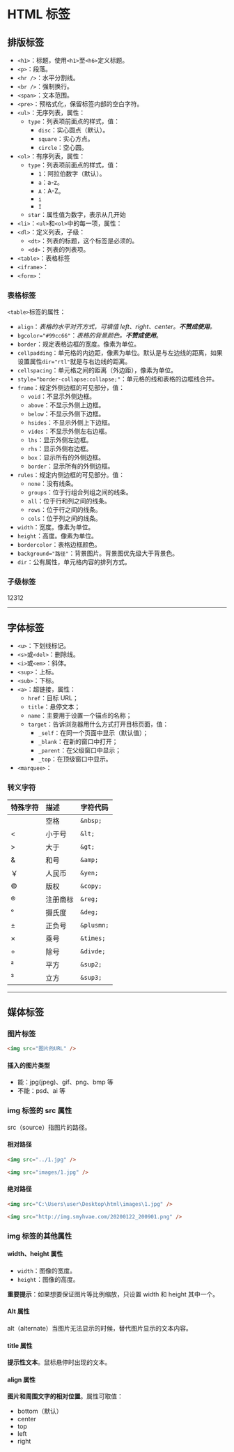 # HTML 标签

## 排版标签

- `<h1>`：标题，使用`<h1>`至`<h6>`定义标题。
- `<p>`：段落。
- `<hr />`：水平分割线。
- `<br />`：强制换行。
- `<span>`：文本范围。
- `<pre>`：预格式化，保留标签内部的空白字符。
- `<ul>`：无序列表，属性：
  - `type`：列表项前面点的样式，值：
    - `disc`：实心圆点（默认）。
    - `square`：实心方点。
    - `circle`：空心圆。
- `<ol>`：有序列表，属性：
  - `type`：列表项前面点的样式，值：
    - `1`：阿拉伯数字（默认）。
    - `a`：a-z。
    - `A`：A-Z。
    - `i`
    - `I`
  - `star`：属性值为数字，表示从几开始
- `<li>`：`<ul>`和`<ol>`中的每一项，属性：
- `<dl>`：定义列表，子级：
  - `<dt>`：列表的标题，这个标签是必须的。
  - `<dd>`：列表的列表项。
- `<table>`：表格标签
- `<iframe>`：
- `<form>`：

### 表格标签

`<table>`标签的属性：

- `align`：_表格的水平对齐方式，可填值 left、right、center。**不赞成使用**。_
- `bgcolor="#99cc66"`：_表格的背景颜色。**不赞成使用**_。
- `border`：规定表格边框的宽度。像素为单位。
- `cellpadding`：单元格的内边距，像素为单位。默认是与左边线的距离，如果设置属性`dir="rtl"`就是与右边线的距离。
- `cellspacing`：单元格之间的距离（外边距），像素为单位。
- `style="border-collapse:collapse;"`：单元格的线和表格的边框线合并。
- `frame`：规定外侧边框的可见部分，值：
  - `void`：不显示外侧边框。
  - `above`：不显示外侧上边框。
  - `below`：不显示外侧下边框。
  - `hsides`：不显示外侧上下边框。
  - `vides`：不显示外侧左右边框。
  - `lhs`：显示外侧左边框。
  - `rhs`：显示外侧右边框。
  - `box`：显示所有的外侧边框。
  - `border`：显示所有的外侧边框。
- `rules`：规定内侧边框的可见部分。值：
  - `none`：没有线条。
  - `groups`：位于行组合列组之间的线条。
  - `all`：位于行和列之间的线条。
  - `rows`：位于行之间的线条。
  - `cols`：位于列之间的线条。
- `width`：宽度。像素为单位。
- `height`：高度。像素为单位。
- `bordercolor`：表格边框颜色。
- `background="路径"`：背景图片。背景图优先级大于背景色。
- `dir`：公有属性，单元格内容的排列方式。

### 子级标签

12312

---

## 字体标签

- `<u>`：下划线标记。
- `<s>`或`<del>`：删除线。
- `<i>`或`<em>`：斜体。
- `<sup>`：上标。
- `<sub>`：下标。
- `<a>`：超链接，属性：
  - `href`：目标 URL；
  - `title`：悬停文本；
  - `name`：主要用于设置一个锚点的名称；
  - `target`：告诉浏览器用什么方式打开目标页面，值：
    - `_self`：在同一个页面中显示（默认值）；
    - `_blank`：在新的窗口中打开；
    - `_parent`：在父级窗口中显示；
    - `_top`：在顶级窗口中显示。
- `<marquee>`：

### 转义字符

| 特殊字符 | 描述     | 字符代码   |
| :------- | :------- | :--------- |
|          | 空格     | `&nbsp;`   |
| <        | 小于号   | `&lt;`     |
| >        | 大于     | `&gt;`     |
| &        | 和号     | `&amp;`    |
| ￥       | 人民币   | `&yen;`    |
| ©        | 版权     | `&copy;`   |
| ®        | 注册商标 | `&reg;`    |
| °        | 摄氏度   | `&deg;`    |
| ±        | 正负号   | `&plusmn;` |
| ×        | 乘号     | `&times;`  |
| ÷        | 除号     | `&divde;`  |
| ²        | 平方     | `&sup2;`   |
| ³        | 立方     | `&sup3;`   |

---

## 媒体标签

### 图片标签

```html
<img src="图片的URL" />
```

#### 插入的图片类型

- 能：jpg(jpeg)、gif、png、bmp 等
- 不能：psd、ai 等

### img 标签的 src 属性

src（source）指图片的路径。

#### 相对路径

```html
<img src="../1.jpg" />

<img src="images/1.jpg" />
```

#### 绝对路径

```html
<img src="C:\Users\user\Desktop\html\images\1.jpg" />

<img src="http://img.smyhvae.com/20200122_200901.png" />
```

### img 标签的其他属性

#### width、height 属性

- `width`：图像的宽度。
- `height`：图像的高度。

**重要提示**：如果想要保证图片等比例缩放，只设置 width 和 height 其中一个。

#### Alt 属性

alt（alternate）当图片无法显示的时候，替代图片显示的文本内容。

#### title 属性

**提示性文本**。鼠标悬停时出现的文本。

#### align 属性

**图片和周围文字的相对位置**。属性可取值：

- bottom（默认）
- center
- top
- left
- right
